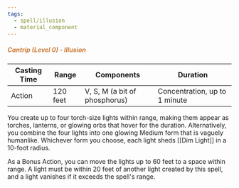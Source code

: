 ```yaml
---
tags:
  - spell/illusion
  - material_component
---
```

##### *<span style="color:rgb(203, 123, 55)">Cantrip (Level 0) - Illusion</span>*

| Casting Time | Range    | Components                    | Duration                      |
| ------------ | -------- | ----------------------------- | ----------------------------- |
| Action       | 120 feet | V, S, M (a bit of phosphorus) | Concentration, up to 1 minute |
You create up to four torch-size lights within range, making them appear as torches, lanterns, or glowing orbs that hover for the duration. Alternatively, you combine the four lights into one glowing Medium form that is vaguely humanlike. Whichever form you choose, each light sheds [[Dim Light]] in a 10-foot radius.  

As a Bonus Action, you can move the lights up to 60 feet to a space within range. A light must be within 20 feet of another light created by this spell, and a light vanishes if it exceeds the spell's range.